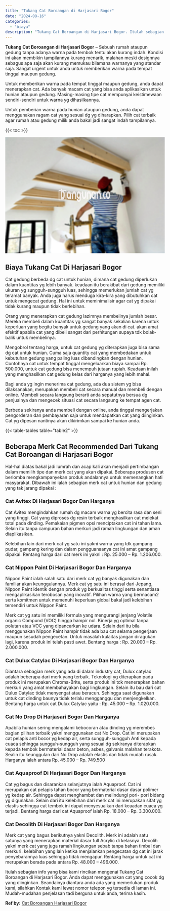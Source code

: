 ```yaml
---
title: "Tukang Cat Boroangan di Harjasari Bogor"
date: "2024-08-16"
categories: 
  - "biaya"
description: "Tukang Cat Boroangan di Harjasari Bogor. Itulah sebagian info yang bisa kami rincikan mengenai Tukang Cat Boroangan di Harjasari Bogor. Anda dapat menggunaka..."
---
```


**Tukang Cat Boroangan di Harjasari Bogor** – Sebuah rumah ataupun gedung tanpa adanya warna pada tembok tentu akan kurang indah. Kondisi ini akan membikin tampilannya kurang menarik, malahan meski designnya sebagus apa saja akan kurang memukau bilamana warnanya yang standar saja. Sangat urgent untuk anda untuk memberikan warna pada tempat tinggal maupun gedung.

Untuk memberikan warna pada tempat tinggal maupun gedung, anda dapat menerapkan cat. Ada banyak macam cat yang bisa anda aplikasikan untuk hunian ataupun gedung. Masing-masing tipe cat mempunyai keistimewaan sendiri-sendiri untuk warna yg dihasilkannya.

Untuk pemberian warna pada hunian ataupun gedung, anda dapat menggunakan ragam cat yang sesuai dg yg diharapkan. Pilih cat terbaik agar rumah atau gedung milik anda bakal jadi sangat indah tampilannya.

{{< toc >}}

![Tukang Cat Boroangan di Harjasari Bogor](/images/jasa-cat-murah38.png)

## Biaya Tukang Cat Di Harjasari Bogor

Cat gedung berbeda dg cat untuk hunian, dimana cat gedung diperlukan dalam kuantitas yg lebih banyak. keadaan itu berakibat dari gedung memiliki ukuran yg sungguh-sungguh luas, sehingga memerlukan jumlah cat yg teramat banyak. Anda juga harus menduga kira-kira yang dibutuhkan cat untuk mengecat gedung. Hal ini untuk meminimalisir agar cat yg dipakai tidak kurang maupun tidak berlebihan.

Orang yang menerapkan cat gedung lazimnya membelinya jumlah besar. Mereka membeli dalam kuantitas yg sangat banyak sekalian karena untuk keperluan yang begitu banyak untuk gedung yang akan di cat. akan amat efektif apabila cat yang dibeli sangat dari perhitungan supaya tdk bolak-balik untuk membelinya.

Mengobrol tentang harga, untuk cat gedung yg diterapkan juga bisa sama dg cat untuk hunian. Cuma saja quantity cat yang membedakan untuk kebutuhan gedung yang paling luas dibandingkan dengan hunian. Contohnya cat untuk tempat tinggal mengeluarkan biaya sampai Rp. 500.000, untuk cat gedung bisa menempuh jutaan rupiah. Keadaan inilah yang menghasilkan cat gedung kelas dari harganya yang lebih mahal.

Bagi anda yg ingin menerima cat gedung, ada dua sistem yg bisa dilaksanakan, merupakan membeli cat secara manual dan membeli dengan online. Membeli secara langsung berarti anda sepatutnya bersua dg penjualnya dan mengecek situasi cat secara langsung ke tempat agen cat.

Berbeda sekiranya anda membeli dengan online, anda tinggal mengerjakan pengorderan dan pembayaran saja untuk mendapatkan cat yang diinginkan. Cat yg dipesan nantinya akan dikirimkan sampai ke hunian anda.

{{< table-tables table="table2" >}}

## Beberapa Merk Cat Recommended Dari Tukang Cat Boroangan di Harjasari Bogor

Hal-hal diatas bakal jadi lumrah dan acap kali akan menjadi pertimbangan dalam memilih tipe dan merk cat yang akan dipakai. Beberapa produsen cat berlomba mengkampanyekan produk andalannya untuk memenangkan hati masyarakat. Dibawah ini ialah sebagian merk cat untuk hunian dan gedung yang tak jarang dipakai :

### Cat Avitex Di Harjasari Bogor Dan Harganya

Cat Avitex mengindahkan rumah dg macam warna yg bercita rasa dan seni yang tinggi. Cat yang diproses dg resin terbaik menghasilkan cat melekat total pada dinding. Pemakaian pigmen opsi menciptakan cat ini tahan lama. Selain itu tanpa campuran bahan merkuri jadi ramah lingkungan dan aman diaplikasikan.

Kelebihan lain dari merk cat yg satu ini yakni warna yang tdk gampang pudar, gampang kering dan dalam pengguanaanya cat ini amat gampang dipakai. Rentang harga dari cat merk ini yakni : Rp. 25.000 – Rp. 1.206.000.

### Cat Nippon Paint Di Harjasari Bogor Dan Harganya

Nippon Paint ialah salah satu dari merk cat yg banyak digunakan dan familiar akan keunggulannya. Merk cat yg satu ini berasal dari Jepang, Nippon Paint identik dengan produk yg berkualitas tinggi serta senantiasa mengaplikasikan terobosan yang inovatif. Pilihan warna yang bermacam2 serta komitmen untuk memenuhi keperluan global bakal jadi kelebihan tersendiri untuk Nippon Paint.

Merk cat yg satu ini memiliki formula yang mengurangi jenjang Volatile organic Compund (VOC) hingga hampir nol. Kinerja yg optimal tanpa polutan atau VOC yang dipancarkan ke udara. Selain dari itu bila menggunakan Nippon Paint hampir tidak ada bau cat selama pengerjaan maupun sesudah pengecetan. Untuk masalah kulaitas jangan diragukan lagi, karena produk ini telah pasti awet. Bentang harga : Rp. 20.000 – Rp. 2.000.000.

### Cat Dulux Catylac Di Harjasari Bogor Dan Harganya

Diantara sebagian merk yang ada di dalam industry cat, Dulux catylax adalah beberapa dari merk yang terbaik. Teknologi yg diterapkan pada produk ini merupakan Chroma-Brite, serta produk ini tdk menerapkan bahan merkuri yang amat membahayakan bagi lingkungan. Selain itu bau dari cat Dulux Catylac tidak menyengat atau beracun. Sehingga saat digunakan untuk cat dinding baunya tidak terlalu mengganggu dan menjengkelkan. Bentang harga untuk cat Dulux Catylac yaitu : Rp. 45.000 – Rp. 1.020.000.

### Cat No Drop Di Harjasari Bogor Dan Harganya

Apabila hunian sering mengalami kebocoran atau dinding yg merembes bagian pilihan terbaik yakni menggunakan cat No Drop. Cat ini merupakan cat pelapis anti bocor yg kedap air, serta sungguh-sungguh Anti kepada cuaca sehingga sungguh-sungguh yang sesuai dg sekiranya diterapkan kepada tembok bermaterial dasar beton, asbes, galvanis malahan terakota. Sealin itu keunggulan dari No Drop adalah elastis dan tidak mudah rusak. Harganya ialah antara Rp. 45.000 – Rp. 749.500

### Cat Aquaproof Di Harjasari Bogor Dan Harganya

Cat yg bagus dan disarankan selanjutnya ialah Aquaproof. Cat ini merupakan cat pelapis tahan bocor yang bermaterial dasar dasar polimer yg kedap air. Sehingga dapat menghambat dan melindungi pori- pori bidang yg digunakan. Selain dari itu kelebihan dari merk cat ini merupakan sifat yg elastis sehingga cat tembok ini dapat menyesuaikan dari keaadan cuaca yg terjadi. Bentang harga dari cat Aquaproof ialah Rp. 18.000 – Rp. 3.300.000.

### Cat Decolith Di Harjasari Bogor Dan Harganya

Merk cat yang bagus berikutnya yakni Decolith. Merk ini adalah satu satunya yang menerapkan material dasar full Acrylic di kelasnya. Decolih yakni merk cat yang juga ramah lingkungan sebab tanpa bahan timbal dan merkuri. kelebihan yang lain ketika menjalankan pengecatan dg cat ini jarak penyebarannya luas sehingga tidak mengapur. Rentang harga untuk cat ini merupakan berada pada antara Rp. 48.000 – 496.000.

Itulah sebagian info yang bisa kami rincikan mengenai Tukang Cat Boroangan di Harjasari Bogor. Anda dapat menggunakan cat yang cocok dg yang diinginkan. Seandainya diantara anda ada yang memerlukan produk kami, silahkan Kontak kami lewat nomor telepon yg tersedia di laman ini. Mudah-mudahan penjelasan tadi berguna untuk anda, terima kasih.

**Ref by:** [Cat Boroangan Harjasari Bogor](https://id.wikipedia.org/wiki/Cat)
